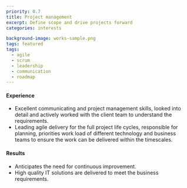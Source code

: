 ```yaml
---
priority: 0.7
title: Project management
excerpt: Define scope and drive projects forward
categories: interests

background-image: works-sample.png
tags: featured
tags:
  - agile
  - scrum
  - leadership
  - communication
  - roadmap
---
```


#### Experience 

- Excellent communicating and project management skills, looked into detail and actively worked with the client team to understand the requirements.
- Leading agile delivery for the full project life cycles, responsible for planning, priorities work load of different technology and business teams to ensure the work can be delivered within the timescales. 

#### Results

- Anticipates the need for continuous improvement. 
- High quality IT solutions are delivered to meet the business requirements.